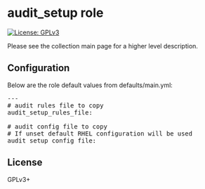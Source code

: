 # audit_setup role

[![License: GPLv3](https://img.shields.io/badge/license-GPLv3-brightgreen.svg)](https://www.gnu.org/licenses/gpl-3.0)

Please see the collection main page for a higher level description.

## Configuration

Below are the role default values from defaults/main.yml:

<pre>
---
# audit rules file to copy
audit_setup_rules_file:

# audit config file to copy
# If unset default RHEL configuration will be used
audit_setup_config_file:
</pre>

## License

GPLv3+
